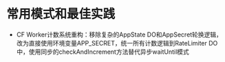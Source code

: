 # 常用模式和最佳实践

- CF Worker计数系统重构：移除复杂的AppState DO和AppSecret轮换逻辑，改为直接使用环境变量APP_SECRET，统一所有计数逻辑到RateLimiter DO中，使用同步的checkAndIncrement方法替代异步waitUntil模式
